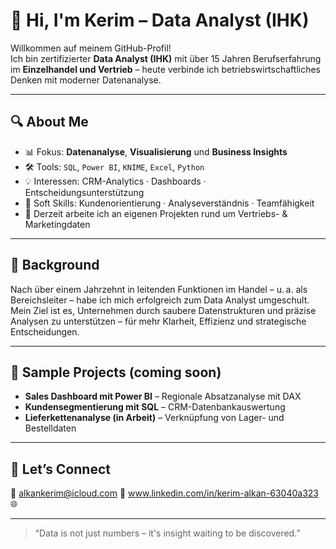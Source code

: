 # 👋 Hi, I'm Kerim – Data Analyst (IHK)

Willkommen auf meinem GitHub-Profil!  
Ich bin zertifizierter **Data Analyst (IHK)** mit über 15 Jahren Berufserfahrung im **Einzelhandel und Vertrieb** – heute verbinde ich betriebswirtschaftliches Denken mit moderner Datenanalyse.

---

## 🔍 About Me

- 📊 Fokus: **Datenanalyse**, **Visualisierung** und **Business Insights**
- 🛠 Tools: `SQL`, `Power BI`, `KNIME`, `Excel`, `Python`
- 💡 Interessen: CRM-Analytics · Dashboards · Entscheidungsunterstützung
- 🧠 Soft Skills: Kundenorientierung · Analyseverständnis · Teamfähigkeit
- 🌱 Derzeit arbeite ich an eigenen Projekten rund um Vertriebs- & Marketingdaten

---

## 💼 Background

Nach über einem Jahrzehnt in leitenden Funktionen im Handel – u. a. als Bereichsleiter – habe ich mich erfolgreich zum Data Analyst umgeschult.  
Mein Ziel ist es, Unternehmen durch saubere Datenstrukturen und präzise Analysen zu unterstützen – für mehr Klarheit, Effizienz und strategische Entscheidungen.

---

## 🧪 Sample Projects (coming soon)

- **Sales Dashboard mit Power BI** – Regionale Absatzanalyse mit DAX  
- **Kundensegmentierung mit SQL** – CRM-Datenbankauswertung  
- **Lieferkettenanalyse (in Arbeit)** – Verknüpfung von Lager- und Bestelldaten

---

## 🤝 Let’s Connect

📧 alkankerim@icloud.com 
🔗 www.linkedin.com/in/kerim-alkan-63040a323 
🌐 

---

> “Data is not just numbers – it's insight waiting to be discovered.”

